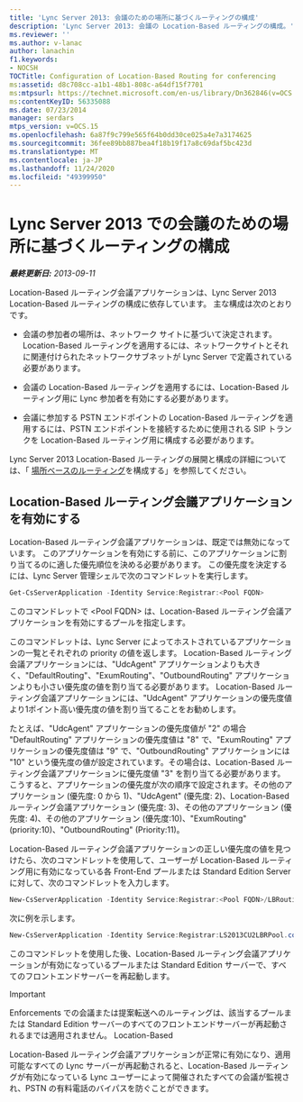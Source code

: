 ```yaml
---
title: 'Lync Server 2013: 会議のための場所に基づくルーティングの構成'
description: 'Lync Server 2013: 会議の Location-Based ルーティングの構成。'
ms.reviewer: ''
ms.author: v-lanac
author: lanachin
f1.keywords:
- NOCSH
TOCTitle: Configuration of Location-Based Routing for conferencing
ms:assetid: d8c708cc-a1b1-48b1-808c-a64df15f7701
ms:mtpsurl: https://technet.microsoft.com/en-us/library/Dn362846(v=OCS.15)
ms:contentKeyID: 56335088
ms.date: 07/23/2014
manager: serdars
mtps_version: v=OCS.15
ms.openlocfilehash: 6a87f9c799e565f64b0dd30ce025a4e7a3174625
ms.sourcegitcommit: 36fee89bb887bea4f18b19f17a8c69daf5bc423d
ms.translationtype: MT
ms.contentlocale: ja-JP
ms.lasthandoff: 11/24/2020
ms.locfileid: "49399950"
---
```

# <a name="configuration-of-location-based-routing-for-conferencing-in-lync-server-2013"></a>Lync Server 2013 での会議のための場所に基づくルーティングの構成

<div data-xmlns="http://www.w3.org/1999/xhtml">

<div class="topic" data-xmlns="http://www.w3.org/1999/xhtml" data-msxsl="urn:schemas-microsoft-com:xslt" data-cs="https://msdn.microsoft.com/">

<div data-asp="https://msdn2.microsoft.com/asp">



</div>

<div id="mainSection">

<div id="mainBody">

<span> </span>

_**最終更新日:** 2013-09-11_

Location-Based ルーティング会議アプリケーションは、Lync Server 2013 Location-Based ルーティングの構成に依存しています。 主な構成は次のとおりです。

  - 会議の参加者の場所は、ネットワーク サイトに基づいて決定されます。 Location-Based ルーティングを適用するには、ネットワークサイトとそれに関連付けられたネットワークサブネットが Lync Server で定義されている必要があります。

  - 会議の Location-Based ルーティングを適用するには、Location-Based ルーティング用に Lync 参加者を有効にする必要があります。

  - 会議に参加する PSTN エンドポイントの Location-Based ルーティングを適用するには、PSTN エンドポイントを接続するために使用される SIP トランクを Location-Based ルーティング用に構成する必要があります。

Lync Server 2013 Location-Based ルーティングの展開と構成の詳細については、「 [場所ベースのルーティング](lync-server-2013-configuring-location-based-routing.md)を構成する」を参照してください。

<div>

## <a name="enabling-the-location-based-routing-conferencing-application"></a>Location-Based ルーティング会議アプリケーションを有効にする

Location-Based ルーティング会議アプリケーションは、既定では無効になっています。 このアプリケーションを有効にする前に、このアプリケーションに割り当てるのに適した優先順位を決める必要があります。 この優先度を決定するには、Lync Server 管理シェルで次のコマンドレットを実行します。

```powershell
Get-CsServerApplication -Identity Service:Registrar:<Pool FQDN>
```

このコマンドレットで \<Pool FQDN\> は、Location-Based ルーティング会議アプリケーションを有効にするプールを指定します。

このコマンドレットは、Lync Server によってホストされているアプリケーションの一覧とそれぞれの priority の値を返します。 Location-Based ルーティング会議アプリケーションには、"UdcAgent" アプリケーションよりも大きく、"DefaultRouting"、"ExumRouting"、"OutboundRouting" アプリケーションよりも小さい優先度の値を割り当てる必要があります。 Location-Based ルーティング会議アプリケーションには、"UdcAgent" アプリケーションの優先度値より1ポイント高い優先度の値を割り当てることをお勧めします。

たとえば、"UdcAgent" アプリケーションの優先度値が "2" の場合 "DefaultRouting" アプリケーションの優先度値は "8" で、"ExumRouting" アプリケーションの優先度値は "9" で、"OutboundRouting" アプリケーションには "10" という優先度の値が設定されています。その場合は、Location-Based ルーティング会議アプリケーションに優先度値 "3" を割り当てる必要があります。 こうすると、アプリケーションの優先度が次の順序で設定されます。その他のアプリケーション (優先度: 0 から 1)、"UdcAgent" (優先度: 2)、Location-Based ルーティング会議アプリケーション (優先度: 3)、その他のアプリケーション (優先度: 4)、その他のアプリケーション (優先度:10)、"ExumRouting" (priority:10)、"OutboundRouting" (Priority:11)。

Location-Based ルーティング会議アプリケーションの正しい優先度の値を見つけたら、次のコマンドレットを使用して、ユーザーが Location-Based ルーティング用に有効になっている各 Front-End プールまたは Standard Edition Server に対して、次のコマンドレットを入力します。

```powershell
New-CsServerApplication -Identity Service:Registrar:<Pool FQDN>/LBRouting -Priority <Application Priority> -Enabled $true -Critical $true -Uri http://www.microsoft.com/LCS/LBRouting
```

次に例を示します。

```powershell
New-CsServerApplication -Identity Service:Registrar:LS2013CU2LBRPool.contoso.com/LBRouting -Priority 3 -Enabled $true -Critical $true -Uri http://www.microsoft.com/LCS/LBRouting
```

このコマンドレットを使用した後、Location-Based ルーティング会議アプリケーションが有効になっているプールまたは Standard Edition サーバーで、すべてのフロントエンドサーバーを再起動します。

<div>


> [!IMPORTANT]  
> Enforcements での会議または提案転送へのルーティングは、該当するプールまたは Standard Edition サーバーのすべてのフロントエンドサーバーが再起動されるまでは適用されません。 Location-Based



</div>

Location-Based ルーティング会議アプリケーションが正常に有効になり、適用可能なすべての Lync サーバーが再起動されると、Location-Based ルーティングが有効になっている Lync ユーザーによって開催されたすべての会議が監視され、PSTN の有料電話のバイパスを防ぐことができます。

</div>

</div>

<span> </span>

</div>

</div>

</div>

